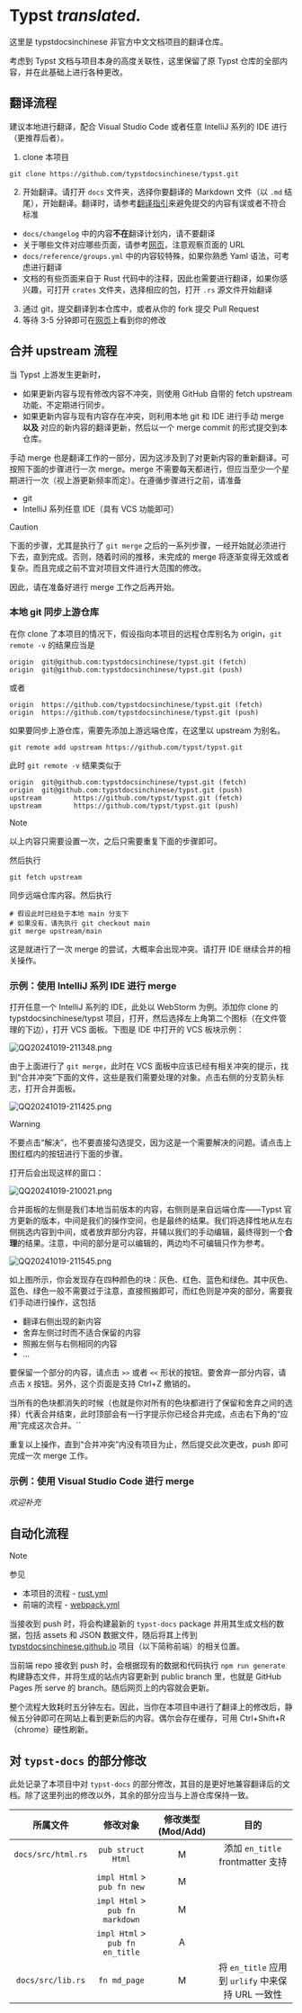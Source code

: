 <h1>Typst <em>translated.</em></h1>

这里是 typstdocsinchinese 非官方中文文档项目的翻译仓库。

考虑到 Typst 文档与项目本身的高度关联性，这里保留了原 Typst 仓库的全部内容，并在此基础上进行各种更改。

## 翻译流程

建议本地进行翻译，配合 Visual Studio Code 或者任意 IntelliJ 系列的 IDE 进行（更推荐后者）。

1. clone 本项目
  ```shell
  git clone https://github.com/typstdocsinchinese/typst.git
  ```
2. 开始翻译。请打开 `docs` 文件夹，选择你要翻译的 Markdown 文件（以 `.md` 结尾），开始翻译。翻译时，请参考[翻译指引](./TRANSLATION-GUIDE.md)来避免提交的内容有误或者不符合标准
  - `docs/changelog` 中的内容**不在**翻译计划内，请不要翻译
  - 关于哪些文件对应哪些页面，请参考[网页](https://github.com/typstdocsinchinese/typstdocsinchinese.github.io)，注意观察页面的 URL
  - `docs/reference/groups.yml` 中的内容较特殊，如果你熟悉 Yaml 语法，可考虑进行翻译
  - 文档的有些页面来自于 Rust 代码中的注释，因此也需要进行翻译，如果你感兴趣，可打开 `crates` 文件夹，选择相应的包，打开 `.rs` 源文件开始翻译
3. 通过 git，提交翻译到本仓库中，或者从你的 fork 提交 Pull Request
4. 等待 3-5 分钟即可在[网页](https://github.com/typstdocsinchinese/typstdocsinchinese.github.io)上看到你的修改

## 合并 upstream 流程

当 Typst 上游发生更新时，
- 如果更新内容与现有修改内容不冲突，则使用 GitHub 自带的 fetch upstream 功能，不定期进行同步。
- 如果更新内容与现有内容存在冲突，则利用本地 git 和 IDE 进行手动 merge **以及** 对应的新内容的翻译更新，然后以一个 merge commit 的形式提交到本仓库。

手动 merge 也是翻译工作的一部分，因为这涉及到了对更新内容的重新翻译。可按照下面的步骤进行一次 merge。merge 不需要每天都进行，但应当至少一个星期进行一次（视上游更新频率而定）。在遵循步骤进行之前，请准备

- git
- IntelliJ 系列任意 IDE（具有 VCS 功能即可）

> [!CAUTION]
> 下面的步骤，尤其是执行了 `git merge` 之后的一系列步骤，一经开始就必须进行下去，直到完成。否则，随着时间的推移，未完成的 merge 将逐渐变得无效或者复杂。而且完成之前不宜对项目文件进行大范围的修改。
>
> 因此，请在准备好进行 merge 工作之后再开始。

### 本地 git 同步上游仓库

在你 clone 了本项目的情况下，假设指向本项目的远程仓库别名为 origin，`git remote -v` 的结果应当是

```
origin  git@github.com:typstdocsinchinese/typst.git (fetch)
origin  git@github.com:typstdocsinchinese/typst.git (push)
```

或者

```
origin  https://github.com/typstdocsinchinese/typst.git (fetch)
origin  https://github.com/typstdocsinchinese/typst.git (push)
```

如果要同步上游仓库，需要先添加上游远端仓库，在这里以 upstream 为别名。

```shell
git remote add upstream https://github.com/typst/typst.git
```

此时 `git remote -v` 结果类似于

```
origin  git@github.com:typstdocsinchinese/typst.git (fetch)
origin  git@github.com:typstdocsinchinese/typst.git (push)
upstream        https://github.com/typst/typst.git (fetch)
upstream        https://github.com/typst/typst.git (push)
```

> [!NOTE]
> 以上内容只需要设置一次，之后只需要重复下面的步骤即可。

然后执行

```shell
git fetch upstream
```

同步远端仓库内容。然后执行

```shell
# 假设此时已经处于本地 main 分支下
# 如果没有，请先执行 git checkout main
git merge upstream/main
```

这是就进行了一次 merge 的尝试，大概率会出现冲突。请打开 IDE 继续合并的相关操作。

### 示例：使用 IntelliJ 系列 IDE 进行 merge

打开任意一个 IntelliJ 系列的 IDE，此处以 WebStorm 为例。添加你 clone 的 typstdocsinchinese/typst 项目，打开，然后选择左上角第二个图标（在文件管理的下边），打开 VCS 面板。下图是 IDE 中打开的 VCS 板块示例：

![QQ20241019-211348.png](./image/QQ20241019-211348.png)

由于上面进行了 `git merge`，此时在 VCS 面板中应该已经有相关冲突的提示，找到“合并冲突”下面的文件，这些是我们需要处理的对象。点击右侧的分支箭头标志，打开合并面板。

![QQ20241019-211425.png](./image/QQ20241019-211425.png)

> [!WARNING]
> 不要点击“解决”，也不要直接勾选提交，因为这是一个需要解决的问题。请点击上图红框内的按钮进行下面的步骤。

打开后会出现这样的窗口：

![QQ20241019-210021.png](./image/QQ20241019-210021.png)

合并面板的左侧是我们本地当前版本的内容，右侧则是来自远端仓库——Typst 官方更新的版本，中间是我们的操作空间，也是最终的结果。我们将选择性地从左右侧挑选内容到中间，或者放弃部分内容，并辅以我们的手动编辑，最终得到一个**合理**的结果。注意，中间的部分是可以编辑的，两边均不可编辑只作为参考。

![QQ20241019-211545.png](./image/QQ20241019-211545.png)

如上图所示，你会发现存在四种颜色的块：灰色、红色、蓝色和绿色。其中灰色、蓝色、绿色一般不需要过于注意，直接照搬即可，而红色则是冲突的部分，需要我们手动进行操作，这包括
- 翻译右侧出现的新内容
- 舍弃左侧过时而不适合保留的内容
- 照搬左侧与右侧相同的内容
- ...

要保留一个部分的内容，请点击 `>>` 或者 `<<` 形状的按钮。要舍弃一部分内容，请点击 `X` 按钮。另外，这个页面是支持 Ctrl+Z 撤销的。

当所有的色块都消失的时候（也就是你对所有的色块都进行了保留和舍弃之间的选择）代表合并结束，此时顶部会有一行字提示你已经合并完成，点击右下角的“应用”完成这次合并。``

重复以上操作，直到“合并冲突”内没有项目为止，然后提交此次更改，push 即可完成一次 merge 工作。

### 示例：使用 Visual Studio Code 进行 merge

*欢迎补充*

## 自动化流程

> [!NOTE]
> 参见
> - 本项目的流程 - [rust.yml](https://github.com/typstdocsinchinese/typst/blob/main/.github/workflows/rust.yml)
> - 前端的流程 - [webpack.yml](https://github.com/typstdocsinchinese/typstdocsinchinese.github.io/blob/main/.github/workflows/webpack.yml)

当接收到 push 时，将会构建最新的 `typst-docs` package 并用其生成文档的数据，包括 assets 和 JSON 数据文件，随后将其上传到 [typstdocsinchinese.github.io](https://github.com/typstdocsinchinese/typstdocsinchinese.github.io) 项目（以下简称前端）的相关位置。

当前端 repo 接收到 push 时，会根据现有的数据和代码执行 `npm run generate` 构建静态文件，并将生成的站点内容更新到 public branch 里，也就是 GitHub Pages 所 serve 的 branch。随后网页上的内容就会更新。

整个流程大致耗时五分钟左右。因此，当你在本项目中进行了翻译上的修改后，静候五分钟即可在网站上看到更新后的内容。偶尔会存在缓存，可用 Ctrl+Shift+R（chrome）硬性刷新。

## 对 `typst-docs` 的部分修改

此处记录了本项目中对 `typst-docs` 的部分修改，其目的是更好地兼容翻译后的文档。除了这里列出的修改以外，其余的部分应当与上游仓库保持一致。

|        所属文件        |              修改对象               | 修改类型(Mod/Add) |                   目的                   |
|:------------------:|:-------------------------------:|:-------------:|:--------------------------------------:|
| `docs/src/html.rs` |        `pub struct Html`        |       M       |      添加 `en_title` frontmatter 支持      |
|                    |   `impl Html` > `pub fn new`    |       M       |                                        |
|                    | `impl Html` > `pub fn markdown` |       M       |                                        |
|                    | `impl Html` > `pub fn en_title` |       A       |                                        |
| `docs/src/lib.rs`  |          `fn md_page`           |       M       | 将 `en_title` 应用到 `urlify` 中来保持 URL 一致性 |
